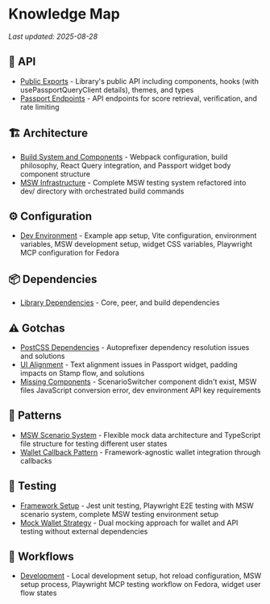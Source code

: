 # Knowledge Map

_Last updated: 2025-08-28_

## 📁 API
- [Public Exports](./api/public-exports.md) - Library's public API including components, hooks (with usePassportQueryClient details), themes, and types
- [Passport Endpoints](./api/passport-endpoints.md) - API endpoints for score retrieval, verification, and rate limiting

## 🏗️ Architecture
- [Build System and Components](./architecture/build-system.md) - Webpack configuration, build philosophy, React Query integration, and Passport widget body component structure
- [MSW Infrastructure](./architecture/msw-infrastructure.md) - Complete MSW testing system refactored into dev/ directory with orchestrated build commands

## ⚙️ Configuration
- [Dev Environment](./config/dev-environment.md) - Example app setup, Vite configuration, environment variables, MSW development setup, widget CSS variables, Playwright MCP configuration for Fedora

## 📦 Dependencies
- [Library Dependencies](./dependencies/library-dependencies.md) - Core, peer, and build dependencies

## ⚠️ Gotchas
- [PostCSS Dependencies](./gotchas/postcss-dependencies.md) - Autoprefixer dependency resolution issues and solutions
- [UI Alignment](./gotchas/ui-alignment.md) - Text alignment issues in Passport widget, padding impacts on Stamp flow, and solutions
- [Missing Components](./gotchas/missing-components.md) - ScenarioSwitcher component didn't exist, MSW files JavaScript conversion error, dev environment API key requirements

## 🎯 Patterns
- [MSW Scenario System](./patterns/msw-scenario-system.md) - Flexible mock data architecture and TypeScript file structure for testing different user states
- [Wallet Callback Pattern](./patterns/wallet-callback-pattern.md) - Framework-agnostic wallet integration through callbacks

## 🧪 Testing
- [Framework Setup](./testing/framework-setup.md) - Jest unit testing, Playwright E2E testing with MSW scenario system, complete MSW testing environment setup
- [Mock Wallet Strategy](./testing/mock-wallet-strategy.md) - Dual mocking approach for wallet and API testing without external dependencies

## 🔄 Workflows
- [Development](./workflows/development.md) - Local development setup, hot reload configuration, MSW setup process, Playwright MCP testing workflow on Fedora, widget user flow states